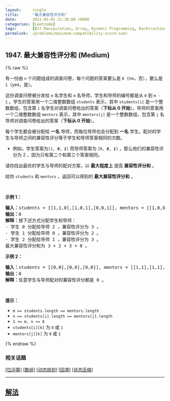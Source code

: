 ```yaml
---
layout:     single
title:      "最大兼容性评分和"
date:       2021-05-01 21:30:00 +0800
categories: [Leetcode]
tags:       [Bit Manipulation, Array, Dynamic Programming, Backtracking, Bitmask]
permalink:  /problems/maximum-compatibility-score-sum/
---
```


## 1947. 最大兼容性评分和 (Medium)

{% raw %}

<p>有一份由 <code>n</code> 个问题组成的调查问卷，每个问题的答案要么是 <code>0</code>（no，否），要么是 <code>1</code>（yes，是）。</p>

<p>这份调查问卷被分发给 <code>m</code> 名学生和 <code>m</code> 名导师，学生和导师的编号都是从 <code>0</code> 到 <code>m - 1</code> 。学生的答案用一个二维整数数组 <code>students</code> 表示，其中 <code>students[i]</code> 是一个整数数组，包含第 <code>i</code> 名学生对调查问卷给出的答案（<strong>下标从 0 开始</strong>）。导师的答案用一个二维整数数组 <code>mentors</code> 表示，其中 <code>mentors[j]</code> 是一个整数数组，包含第 <code>j</code> 名导师对调查问卷给出的答案（<strong>下标从 0 开始</strong>）。</p>

<p>每个学生都会被分配给 <strong>一名</strong> 导师，而每位导师也会分配到 <strong>一名</strong> 学生。配对的学生与导师之间的兼容性评分等于学生和导师答案相同的次数。</p>

<ul>
	<li>例如，学生答案为<code>[1, <strong><em>0</em></strong>, <strong><em>1</em></strong>]</code> 而导师答案为 <code>[0, <strong><em>0</em></strong>, <strong><em>1</em></strong>]</code> ，那么他们的兼容性评分为 2 ，因为只有第二个和第三个答案相同。</li>
</ul>

<p>请你找出最优的学生与导师的配对方案，以 <strong>最大程度上</strong> 提高 <strong>兼容性评分和</strong> 。</p>

<p>给你 <code>students</code> 和 <code>mentors</code> ，返回可以得到的<em> </em><strong>最大兼容性评分和</strong> 。</p>

<p>&nbsp;</p>

<p><strong>示例 1：</strong></p>

<pre><strong>输入：</strong>students = [[1,1,0],[1,0,1],[0,0,1]], mentors = [[1,0,0],[0,0,1],[1,1,0]]
<strong>输出：</strong>8
<strong>解释：</strong>按下述方式分配学生和导师：
- 学生 0 分配给导师 2 ，兼容性评分为 3 。
- 学生 1 分配给导师 0 ，兼容性评分为 2 。
- 学生 2 分配给导师 1 ，兼容性评分为 3 。
最大兼容性评分和为 3 + 2 + 3 = 8 。</pre>

<p><strong>示例 2：</strong></p>

<pre><strong>输入：</strong>students = [[0,0],[0,0],[0,0]], mentors = [[1,1],[1,1],[1,1]]
<strong>输出：</strong>0
<strong>解释：</strong>任意学生与导师配对的兼容性评分都是 0 。
</pre>

<p>&nbsp;</p>

<p><strong>提示：</strong></p>

<ul>
	<li><code>m == students.length == mentors.length</code></li>
	<li><code>n == students[i].length == mentors[j].length</code></li>
	<li><code>1 &lt;= m, n &lt;= 8</code></li>
	<li><code>students[i][k]</code> 为 <code>0</code> 或 <code>1</code></li>
	<li><code>mentors[j][k]</code> 为 <code>0</code> 或 <code>1</code></li>
</ul>

{% endraw %}

### 相关话题
  [[位运算](https://github.com/openset/leetcode/tree/master/tag/bit-manipulation/README.md)]
  [[数组](https://github.com/openset/leetcode/tree/master/tag/array/README.md)]
  [[动态规划](https://github.com/openset/leetcode/tree/master/tag/dynamic-programming/README.md)]
  [[回溯](https://github.com/openset/leetcode/tree/master/tag/backtracking/README.md)]
  [[状态压缩](https://github.com/openset/leetcode/tree/master/tag/bitmask/README.md)]

---

## [解法](https://github.com/openset/leetcode/tree/master/problems/maximum-compatibility-score-sum)
